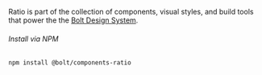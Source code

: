 Ratio is part of the collection of components, visual styles, and build tools that power the the [Bolt Design System](https://www.boltdesignsystem.com).

###### Install via NPM

```
npm install @bolt/components-ratio
```
